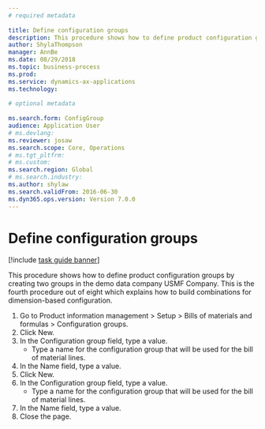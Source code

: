 ```yaml
--- 
# required metadata 
 
title: Define configuration groups
description: This procedure shows how to define product configuration groups by creating two groups in the demo data company USMF Company. 
author: ShylaThompson
manager: AnnBe 
ms.date: 08/29/2018
ms.topic: business-process 
ms.prod:  
ms.service: dynamics-ax-applications 
ms.technology:  
 
# optional metadata 
 
ms.search.form: ConfigGroup   
audience: Application User 
# ms.devlang:  
ms.reviewer: josaw
ms.search.scope: Core, Operations 
# ms.tgt_pltfrm:  
# ms.custom:  
ms.search.region: Global
# ms.search.industry: 
ms.author: shylaw
ms.search.validFrom: 2016-06-30 
ms.dyn365.ops.version: Version 7.0.0 
---
```

# Define configuration groups

[!include [task guide banner](../../includes/task-guide-banner.md)]

This procedure shows how to define product configuration groups by creating two groups in the demo data company USMF Company. This is the fourth procedure out of eight which explains how to build combinations for dimension-based configuration.

1. Go to Product information management > Setup > Bills of materials and formulas > Configuration groups.
2. Click New.
3. In the Configuration group field, type a value.
    * Type a name for the configuration group that will be used for the bill of material lines.  
4. In the Name field, type a value.
5. Click New.
6. In the Configuration group field, type a value.
    * Type a name for the configuration group that will be used for the bill of material lines.  
7. In the Name field, type a value.
8. Close the page.

